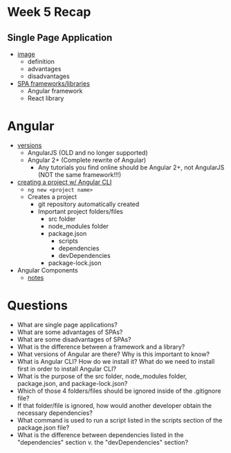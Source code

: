 # Week 5 Recap

## Single Page Application
- [image](./images/spa.JPG)
    - definition
    - advantages
    - disadvantages
- [SPA frameworks/libraries](./images/spa-frameworks-libraries.JPG)
    - Angular framework
    - React library

# Angular
- [versions](./images/angular-versions.JPG)
    - AngularJS (OLD and no longer supported)
    - Angular 2+ (Complete rewrite of Angular)
        - Any tutorials you find online should be Angular 2+, not AngularJS (NOT the same framework!!!)
- [creating a project w/ Angular CLI](./images/angular-cli.JPG)
    - `ng new <project name>`
    - Creates a project
        - git repository automatically created
        - Important project folders/files
            - src folder
            - node_modules folder
            - package.json
                - scripts
                - dependencies
                - devDependencies
            - package-lock.json
- Angular Components
    - [notes](./images/angular-components-notes.png)

# Questions
* What are single page applications?
* What are some advantages of SPAs?
* What are some disadvantages of SPAs?
* What is the difference between a framework and a library?
* What versions of Angular are there? Why is this important to know?
* What is Angular CLI? How do we install it? What do we need to install first in order to install Angular CLI?
* What is the purpose of the src folder, node_modules folder, package.json, and package-lock.json?
* Which of those 4 folders/files should be ignored inside of the .gitignore file?
* If that folder/file is ignored, how would another developer obtain the necessary dependencies?
* What command is used to run a script listed in the scripts section of the package.json file?
* What is the difference between dependencies listed in the "dependencies" section v. the "devDependencies" section?